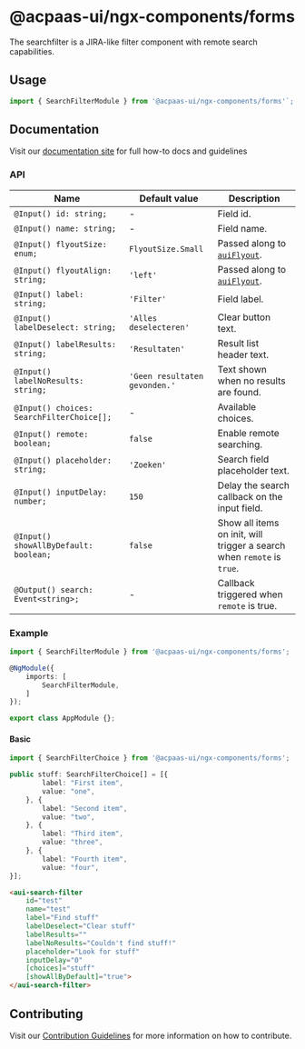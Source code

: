 # @acpaas-ui/ngx-components/forms

The searchfilter is a JIRA-like filter component with remote search capabilities.

## Usage

```typescript
import { SearchFilterModule } from '@acpaas-ui/ngx-components/forms'`;
```

## Documentation

Visit our [documentation site](https://acpaas-ui.digipolis.be/) for full how-to docs and guidelines

### API

| Name         | Default value | Description |
| -----------  | ------ | -------------------------- |
| `@Input() id: string;` | - | Field id. |
| `@Input() name: string;` | - | Field name. |
| `@Input() flyoutSize: enum;` | `FlyoutSize.Small` | Passed along to [`auiFlyout`](https://github.com/digipolisantwerp/acpaas-ui_angular/tree/master/packages/flyout/src/lib/flyout). |
| `@Input() flyoutAlign: string;` | `'left'` | Passed along to [`auiFlyout`](https://github.com/digipolisantwerp/acpaas-ui_angular/tree/master/packages/flyout/src/lib/flyout). |
| `@Input() label: string;` | `'Filter'` | Field label. |
| `@Input() labelDeselect: string;` | `'Alles deselecteren'` | Clear button text. |
| `@Input() labelResults: string;` | `'Resultaten'` | Result list header text. |
| `@Input() labelNoResults: string;` | `'Geen resultaten gevonden.'` | Text shown when no results are found. |
| `@Input() choices: SearchFilterChoice[];` | - | Available choices. |
| `@Input() remote: boolean;` | `false` | Enable remote searching. |
| `@Input() placeholder: string;` | `'Zoeken'` | Search field placeholder text. |
| `@Input() inputDelay: number;` | `150` | Delay the search callback on the input field. |
| `@Input() showAllByDefault: boolean;` | `false` | Show all items on init, will trigger a search when `remote` is `true`. |
| `@Output() search: Event<string>;` | - | Callback triggered when `remote` is true. |

### Example

```typescript
import { SearchFilterModule } from '@acpaas-ui/ngx-components/forms';

@NgModule({
    imports: [
        SearchFilterModule,
    ]
});

export class AppModule {};
```

#### Basic

```typescript
import { SearchFilterChoice } from '@acpaas-ui/ngx-components/forms';

public stuff: SearchFilterChoice[] = [{
        label: "First item",
        value: "one",
    }, {
        label: "Second item",
        value: "two",
    }, {
        label: "Third item",
        value: "three",
    }, {
        label: "Fourth item",
        value: "four",
}];
```

```html
<aui-search-filter
    id="test"
    name="test"
    label="Find stuff"
    labelDeselect="Clear stuff"
    labelResults=""
    labelNoResults="Couldn't find stuff!"
    placeholder="Look for stuff"
    inputDelay="0"
    [choices]="stuff"
    [showAllByDefault]="true">
</aui-search-filter>
```

## Contributing

Visit our [Contribution Guidelines](../../../../../CONTRIBUTING.md) for more information on how to contribute.
